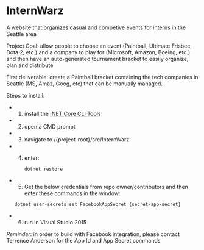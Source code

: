 # InternWarz
A website that organizes casual and competive events for interns in the Seattle area

Project Goal: allow people to choose an event (Paintball, Ultimate Frisbee, Dota 2, etc.) and a company to play for (Microsoft, Amazon, Boeing, etc.) and then have an auto-generated tournament bracket to easily organize, plan and distribute

First deliverable: create a Paintball bracket containing the tech companies in Seattle (MS, Amaz, Goog, etc) that can be manually managed.

Steps to install:

* 1) install the [.NET Core CLI Tools](https://github.com/dotnet/cli)

* 2) open a CMD prompt

* 3) navigate to /{project-root}/src/InternWarz

* 4) enter:

       ```dotnet restore```

* 5) Get the below credentials from repo owner/contributors and then enter these commands in the window:
 
 ```dotnet user-secrets set FacebookAppId {secret-app-id}  
    dotnet user-secrets set FacebookAppSecret {secret-app-secret}
```

* 6) run in Visual Studio 2015

*Reminder*: in order to build with Facebook integration, please contact Terrence Anderson for the App Id and App Secret commands
